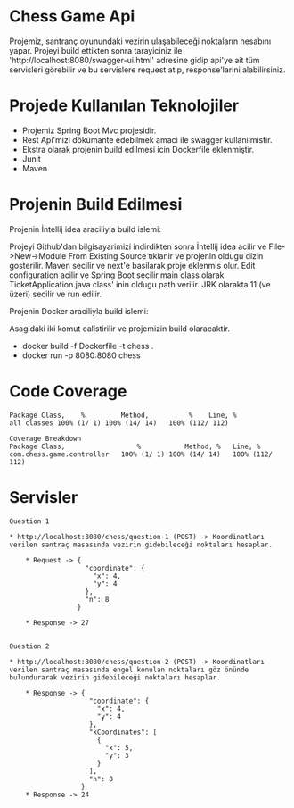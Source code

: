 # Chess Game Api

Projemiz, santranç oyunundaki vezirin ulaşabileceği noktaların hesabını yapar. Projeyi build ettikten sonra tarayiciniz ile 'http://localhost:8080/swagger-ui.html' adresine gidip api'ye ait tüm servisleri görebilir ve bu servislere request atıp, response'larini alabilirsiniz.

# Projede Kullanılan Teknolojiler 

- Projemiz Spring Boot Mvc projesidir.
- Rest Api'mizi dökümante edebilmek amaci ile swagger kullanilmistir.
- Ekstra olarak projenin build edilmesi icin Dockerfile eklenmiştir.
- Junit
- Maven

# Projenin Build Edilmesi

Projenin İntellij idea araciliyla build islemi:

  Projeyi Github'dan bilgisayarimizi indirdikten sonra İntellij idea acilir ve File->New->Module From Existing Source tıklanir ve projenin   oldugu dizin gosterilir. Maven secilir ve next'e basilarak proje eklenmis olur. Edit configuration acilir ve Spring Boot secilir main class olarak TicketApplication.java class' inin oldugu path verilir. JRK olarakta 11 (ve üzeri) secilir ve run edilir.
  
Projenin Docker araciliyla build islemi:  

  Asagidaki iki komut calistirilir ve projemizin build olaracaktir.
  - docker build -f Dockerfile -t chess .
  - docker run -p 8080:8080 chess
  

# Code Coverage

    Package	Class,    %	        Method,          %    Line, %
    all classes	100% (1/ 1)	100% (14/ 14)	100% (112/ 112)
    
    Coverage Breakdown
    Package	Class,                  %	        Method, %	Line, %
    com.chess.game.controller	100% (1/ 1)	100% (14/ 14)	100% (112/ 112)
  

# Servisler

    Question 1
    
    * http://localhost:8080/chess/question-1 (POST) -> Koordinatları verilen santraç masasında vezirin gidebileceği noktaları hesaplar.
    
        * Request -> {
                       "coordinate": {
                         "x": 4,
                         "y": 4
                       },
                       "n": 8
                     }
                     
        * Response -> 27            
    
    
    Question 2
    
    * http://localhost:8080/chess/question-2 (POST) -> Koordinatları verilen santraç masasında engel konulan noktaları göz önünde bulundurarak vezirin gidebileceği noktaları hesaplar.
        
        * Response -> {
                        "coordinate": {
                          "x": 4,
                          "y": 4
                        },
                        "kCoordinates": [
                          {
                            "x": 5,
                            "y": 3
                          }
                        ],
                        "n": 8
                      }
        * Response -> 24                 
                      
    








